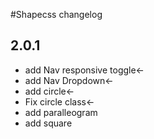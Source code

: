 #Shapecss changelog

## 2.0.1
 * add Nav responsive toggle<-
 * add Nav Dropdown<-
 * add circle<-
 * Fix circle class<-
 * add paralleogram
 * add square
